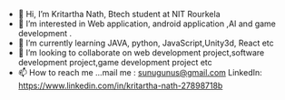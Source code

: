 - 👋 Hi, I’m Kritartha Nath, Btech student at NIT Rourkela
- 👀 I’m interested in Web application, android application ,AI and game development .
- 🌱 I’m currently learning JAVA, python, JavaScript,Unity3d, React etc
- 💞️ I’m looking to collaborate on web development project,software development project,game development project etc
- 📫 How to reach me ...mail me : sunugunus@gmail.com  LinkedIn: https://www.linkedin.com/in/kritartha-nath-27898718b

<!---
Kritartha1/Kritartha1 is a ✨ special ✨ repository because its `README.md` (this file) appears on your GitHub profile.
You can click the Preview link to take a look at your changes.
--->

